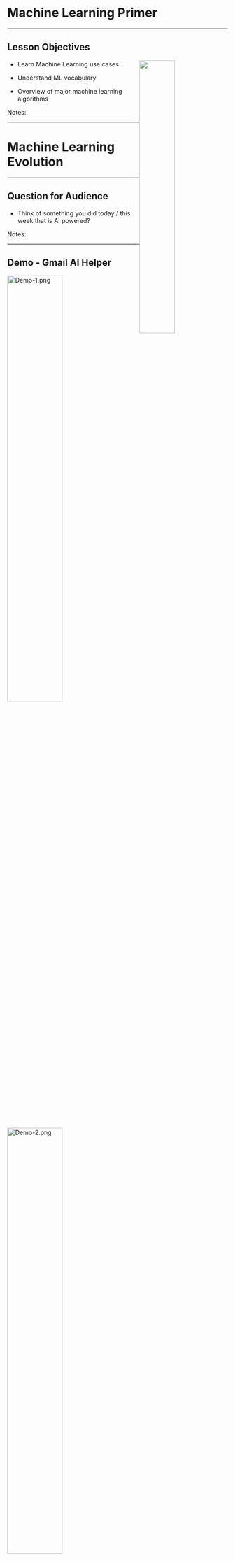 # Machine Learning Primer

---


## Lesson Objectives

<img src="../../assets/images/generic/3rd-party/terminator-2.png" style="width:40%;float:right;">

 * Learn Machine Learning use cases

 * Understand ML vocabulary

 * Overview of major machine learning algorithms

Notes:




---

# Machine Learning Evolution

---

## Question for Audience

 * Think of something you did today / this week that is AI powered?

Notes:

---
## Demo - Gmail AI Helper

<img src="../../assets/images/deep-learning/3rd-party/Demo-1.png" alt="Demo-1.png" style="width:50%;"/>

<img src="../../assets/images/deep-learning/3rd-party/Demo-2.png" alt="Demo-2.png" style="width:50%;"/>


Notes:


---

## Why Machine Learning Matters?

<img src="../../assets/images/deep-learning/3rd-party/video-ml-basics-google.png" alt="video-ml-basics-google.png" style="width:60%;"/>

[Link](https://www.youtube.com/watch?v=HcqpanDadyQ)

Notes:

https://www.youtube.com/watch?v=HcqpanDadyQ

---


## What is  Machine Learning


> **"The field of study that gives computers the ability to learn without being explicitly programmed."**  
 -- Arthur Samuel

<img src="../../assets/images/machine-learning/3rd-party/Arthur-Samuel.png" alt="Arthur-Samuel.png" style="width:20%;float:right;"/>

* Example: Self-driving cars
    - Historical approach:  
    Write a massive program to instruct the car to handle all possible scenarios encountered while driving 
        - This is immensely difficult

    - AI approach:  
        - Let AI learn by observing the scenery and your  reactions
        - Once it learnt enough, let the AI predict the next reaction for a scenary



Notes:



---

## AI Evolution


 * Initial AI thinking was TOP DOWN (or symbolic logic)

 * Write a  **big, comprehensive**  program
     - Program  **all the rules**  (expert systems)

 * Problem:

     - Too many rules
     - Works only for specific domain, e.g. math theorems or chess

 * Success stories: playing chess at the grand master level
     - Domains with limited, clear rules

 * Not so successful: image recognition

Notes:




---

## Another AI Approach – Bottom Up


 * Computers can learn from 'ground up’ (data-driven)

 * E.g. how babies learn to talk:
     - Learn from example
     - They don't know the 'whole dictionary' or 'grammatical rules'

 * The focus shifts from  **logic to data**
 
 * More data => smarter systems

 * Success stories
     - Image recognition
     - Language translation
     - Self-driving cars

Notes:




---

## Spam Detection - Traditional (Rule Based) Approach

* Here is an example of spam detection rule engine

* The rules are coded by developers

* There could be 100s of 1000s of rules!

```java

if (email.from_ip.one_of("ip1", "ip2", "ip3")) {
	result = "no-spam"
}
else if ( email.text.contains ("free loans", "cheap degrees"))
{
	result = "spam"
}

```

Notes:




---

## Spam Detection - AI Approach


 * Show the algorithm with spam and non-spam emails

 * Algorithm 'learns' which attributes are indicative of spam

 * Then algorithm predicts spam/no-spam on new email

<img src="../../assets/images/deep-learning/AI-Approach.png" alt="AI-Approach.png" style="width:55%;"/>

Notes:


---

## How is AI Different from Rule Based Systems


 * Rule based systems are static
    - They are programmed in
    - They don't learn from data

 * AI can learn from data
     - It gets better every day with more data it sees

<img src="../../assets/images/machine-learning/ML-vs-Rule-Based-Systems-2.png" alt="Rule-Based-Systems.png" style="width:60%;"/>



Notes:



---

## Translation - Early Approach

 * Creating a translation system from English <--> Japanese

 * Code in the following:
     - English dictionary + grammar rules
     - Japanese dictionary + grammar rules
     - Translation rules

 * Now the system is ready to translate

 * But this approach really doesn't work well:
     - Rules have too many exceptions
     - Context and subtle meanings are lost

 * "Minister of agriculture" -> "Priest of farming"

Notes:




---

##  Translation - 'Bottom Up' Approach (Google Translate)

<img src="../../assets/images/machine-learning/Google-translate-01.png" alt="Google-translate-01.png" style="max-width:60%;float:right;">

 * Google Translate has been ported to 'Google Brain' on Sept 2016
 * System learned from 'data'
 * AI based system improved the accuracy many times over
 * [Link to case study](https://www.nytimes.com/2016/12/14/magazine/the-great-ai-awakening.html)



Notes:

* https://en.wikiquote.org/wiki/Jorge_Luis_Borges
* https://www.nytimes.com/2016/12/14/magazine/the-great-ai-awakening.html


---


## Image Recognition: Cats & Dogs

<img src="../../assets/images/machine-learning/3rd-party/cats-and-dogs.png" style="max-width:35%;">

Notes:


---

## Kaggle Competition


 * Recognize dogs & cats

 * Given 25,000 sample images to train

 * Then tested on 15,000 test images

 * Winning algorithm correctly classified 98.9% time !

 * [https://www.kaggle.com/c/dogs-vs-cats](https://www.kaggle.com/c/dogs-vs-cats )

<img src="../../assets/images/machine-learning/3rd-party/Kaggle-Competition-01.png" style="width:40%;">



Notes:



---

## A Glimpse of AI History


 * Sixties

     - Commercial computers & mainframes

     - Computers play chess

 * Eighties

     - Artificial intelligence (AI) get  **'oversold'**, doesn't live up to the promise and gets a bad rap

 * 21<sup>st</sup> century

     - Big Data changes it all

Notes:



---

## The Great AI Revival (2010 on)


 * AI is going through a resurgence now

 *  **'Big Data** ' - now we have so much data to train our models

 *  **'Big Data ecosystem** ' - excellent big data platforms (Hadoop, Spark, NoSQL) are available as open source

 *  **'Big Compute** ' - **cloud**  platforms significantly lowered the barrier to massive compute power

     - $1 rents you 16 core + 128 G + 10 Gigabit machine for 1 hr on AWS!
     - So running a 100 node cluster for 5 hrs --> $500

 *  **Advances in hardware** - CPU / GPUs / TPUs
 
 - **Advances in Algorithms**

 - **Availability of pre-trained models**


Notes:

https://www.nytimes.com/2016/12/14/magazine/the-great-ai-awakening.html

---

## Hardware - GPU


 * Recently GPUs – Graphics Processing Units - have become popular (especially in Deep Learning)

 * GPU cores are good at compute intensive calculations (math, matrix operations)

 * Each GPU core is capable of executing small set instructions, but there are 1000s of core per GPU

     - Running in parallel


<img src="../../assets/images/machine-learning/3rd-party/cpu-gpu.png" style="width:40%;">

Notes:



---

## Hardware – Modern CPU


 * Modern Intel Xeon CPUs (E5 or later) have vectorized linear algebra

     - Properly optimized, approaches speed of GPUs

     - And offers faster I/O performance for Big Data.

 * Intel Math Kernel Library - highly optimized, threaded, and vectorized math functions that maximize performance on each processor family

<img src="../../assets/images/machine-learning/3rd-party/intel-cpu.png" style="width:60%;">


Notes:



---

## Hardware – TPU (Tensor Processing Unit)

<img src="../../assets/images/machine-learning/3rd-party/google-cloud-tpu.png" style="width:40%;float:right;">


 * A [Tensor processing unit (TPU)](https://github.com/tensorflow/tensorflow) is an AI accelerator application-specific integrated circuit (ASIC) developed by Google specifically for neural network machine learning

 * More capable the CPUs / GPUs in certain tasks

 * Designed for [Tensorflow](https://github.com/tensorflow/tensorflow)

 * Designed for high volume computes

     - A TPU can process 100 million photos a day

 * Available in Google Cloud platform

Notes:

* https://en.wikipedia.org/wiki/Tensor_processing_unit
* https://github.com/tensorflow/tensorflow


---
## Video - Advances in Hardware - Nvidia

<img src="../../assets/images/deep-learning/3rd-party/video-nvidia-self-driving.png" alt="video-nvidia-self-driving.png" style="width:60%;"/>

[Video Nvidia Self Driving DL](https://www.youtube.com/watch?v=0rc4RqYLtEU)



Notes:

- [Video Nvidia Self Driving DL](https://www.youtube.com/watch?v=0rc4RqYLtEU)


---

## Video - Advances in Hardware - Nvidia

<img src="../../assets/images/deep-learning/3rd-party/Video-Advances-Hardware-02.png" alt="Video-Advances-Hardware-02.png" style="width:60%;"/>

[Nvidia GPU, Audi autonomous driving](https://www.youtube.com/watch?v=DjAJnQoNdMA)   
Cool comparison of learning rate of Brain vs. CPU vs. GPU around 50 second mark

Notes:

* [Nvidia GPU, Audi autonomous driving](https://www.youtube.com/watch?v=DjAJnQoNdMA)


---
## Video - TPU

<img src="../../assets/images/deep-learning/3rd-party/video-google-cloud-tpu.png" alt="" style="width:50%;"/>

[Google TPU](https://www.youtube.com/watch?v=UsDhVx6cOrw)  
(up to 5 min mark)


Notes:

https://www.youtube.com/watch?v=UsDhVx6cOrw

---

# Machine Learning Use Cases

---

## How ML Can Help a Business

 * Credit Card Application use case

 * In the beginning, all applications are reviewed manually by analysts

     - Approved or rejected based on criteria

 * As the application volume goes up

     - Hire more analysts to keep up with volume
     - Human bias might lead to inconsistent or unfair approval process

<img src="../../assets/images/machine-learning/ML-vs-Rule-Based-Systems-1.png" style="width:60%;">


Notes:

---



## How ML Can Help a Business


 * Machine Learning algorithm can learn from past loan applications

     - E.g., if applicant already has a credit line and making minimum payments, he/she is likely to default on new credit

 * ML can process applications very quickly and only send "flagged" applications for manual review

<img src="../../assets/images/machine-learning/ML-vs-Rule-Based-Systems-2.png" style="width:70%;">

Notes:




---

## ML Advantages/Challenges

|Advantages                                   |Challenges                                   |
|-------------------------------------------------------- |-------------------------------------------------------- |
|**- Accurate:** ML can learn from data, the more data it learns from the better it gets <br/>**- Automated:** Bulk of the decisions can be automated <br/>**- Fast:** ML can process data within milliseconds <br/>**- Customizable:** ML algorithms can be adopted for various scenarios <br/>**- Scalable:** ML algorithms can scale for large amount of data       |<br/>**- Data prep:**  Data may not be in ready-to-use form <br/>**- Accuracy:** Measuring accuracy can get complicated <br/>**- Algorithm Choice:** Different algorithms perform differently, choosing the best algorithm is very important   |


Notes:


---

## Machine Learning Applications


 * Detect credit card fraud

 * Recommendations
     - Millions of products
     - To millions of users

 * Genome analysis

 * Language translation

Notes:




---

# Machine Learning Ecosystem

---

## AI Vocabulary : AI / Machine Learning / Deep Learning

<img src="../../assets/images/deep-learning/AI-ML-DL.png" alt="AI-ML-DL.png" style="width:40%;float:right;"/>

 *  **Artificial Intelligence (AI):** Broader concept of "making machines smart"

 *  **Machine Learning:** Current application of AI that machines learn from data using mathematical, statistical models

 *  **Deep Learning: (Hot!)** Using Neural Networks to solve some hard problems



Notes:

* http://www.teglor.com/b/deep-learning-libraries-language-cm569/

---

## AI / Machine Learning / Deep Learning


<img src="../../assets/images/deep-learning/AI-ML-DL-02.png" alt="AI-ML-DL-02.png" style="max-width:100%;"/>

Notes:

---

## Deep Learning (DL)


 * Deep Learning uses Neural networks techniques

 * Neural Networks fell out of favor in the 90s as statistics-based methods yielded better results

 * Now making a comeback due to Big Data & Big Compute ((cluster computing , GPU and TPU)

 * Examples
     - Facebook Deep Face
     - Google Translate
     - Google DeepMind playing GO game
     - IBM Deep Blue winning Jeopardy

Notes:

* https://www.quora.com/What-is-the-difference-between-deep-learning-and-usual-machine-learning
* https://www.wired.com/2016/06/deep-learning-isnt-dangerous-magic-genie-just-math/
* https://en.wikipedia.org/wiki/AlphaGo


---

## Deep Neural Network – Face Recognition


<img src="../../assets/images/machine-learning/3rd-party/Face-Recognition.png" style="width:33%;">

Notes:

* Image credit : Facebook research
* Source: https://deeplearning4j.org/neuralnet-overview



---

## Machine Learning vs. Deep Learning (1/3)

| Features                             | Machine Learning                                              | Deep Learning                                                    |
|--------------------------------------|---------------------------------------------------------------|------------------------------------------------------------------|
| Data size (see next slide for graph) | Performs reasonably well on small / medium data               | Need large amount of data for reasonable performance             |
| Data Type (see next slides)          | Works well with structured data                               | Can handle structured data & unstructured data                   |
| Scaling                              | Doesn't scale with large amount of data                       | Scales well with large amount of data                            |
| Compute power                        | Doesn't need a lot of compute (works well on single machines) | Needs a lot of compute power (usually runs on clusters)          |
| CPU/GPU                              | Mostly CPU bound                                              | Can utilize GPU for certain computes (massive matrix operations) |
| Feature Engineering                  | Features needs to specified manually (by experts)             | DL can learn high level features from data automatically         |
| Execution Time                       | Training usually takes seconds, minutes, hours                | Training takes lot longer (days)                                 |
| Interpretability                     | Easy to interpret                                             | Hard to understand the final result                              |
Notes:

* https://www.analyticsvidhya.com/blog/2017/04/comparison-between-deep-learning-machine-learning/


---

## Machine Learning vs. Deep Learning


<img src="../../assets/images/machine-learning/machine_learning_vs_deep_learning_skitch.png" style="width:60%;">

Notes:



---

## 1980’s and 1990’s

<img src="../../assets/images/machine-learning/1980-1990-01.png" style="max-width:80%;">


Notes:

Source: Jeff Dean


---

## 1990+

<img src="../../assets/images/machine-learning/1980-1990-02.png" style="max-width:80%;">

Notes:

Source: Jeff Dean


---

## Now

<img src="../../assets/images/machine-learning/1980-1990-03.png" style="max-width:80%;">

Notes:

---

## Machine Learning vs. Deep Learning (2/3)

| Features                             | Machine Learning                                              | Deep Learning                                                    |
|--------------------------------------|---------------------------------------------------------------|------------------------------------------------------------------|
| Data size (see next slide for graph) | Performs reasonably well on small / medium data               | Need large amount of data for reasonable performance             |
| Data Type (see next slides)          | Works well with structured data                               | Can handle structured data & unstructured data                   |
| Scaling                              | Doesn't scale with large amount of data                       | Scales well with large amount of data                            |
| Compute power                        | Doesn't need a lot of compute (works well on single machines) | Needs a lot of compute power (usually runs on clusters)          |
| CPU/GPU                              | Mostly CPU bound                                              | Can utilize GPU for certain computes (massive matrix operations) |
| Feature Engineering                  | Features needs to specified manually (by experts)             | DL can learn high level features from data automatically         |
| Execution Time                       | Training usually takes seconds, minutes, hours                | Training takes lot longer (days)                                 |
| Interpretability                     | Easy to interpret                                             | Hard to understand the final result                              |

---

## Structured Data vs. Unstructured Data

| Structured Data                                          | Unstructured Data                             |
|----------------------------------------------------------|-----------------------------------------------|
| Data has well defined structure.                         | Structure is not well defined or non existing |
| Data in a database tables are well defined.  10 columns, first column is integer, second column is timestamp ..etc | videos, images                                             |

<img src="../../assets/images/deep-learning/3rd-party/Structured-Data-Unstructured-Data.png" alt="XXX image not found" style="max-width:60%;"/>
---

## Structured Data Examples

- Pretty much any data stored in a schema database

| Bedrooms | Bathrooms | Size | Sale Price (in thousands) |
|--------------------|---------------------|----------------|------------------------------------------------------|
| 3                  | 1                   | 1500           | 230                                                  |
| 3                  | 2                   | 1800           | 320                                                  |
| 5                  | 3                   | 2400           | 600                                                  |
| 4                  | 2                   | 2000           | 500                                                  |
| 4                  | 3.5                 | 2200           | 550                                                  |

- Text data (CSV, JSON) can have structure too

JSON data 

```json 
{   "name" : "Joe",
    "email" : "joe@gmail.com" }
```

CSV data (Comma Seperated Values)
```
joe,joe@gmail.com 
jane,jane@gmail.com
```

---

## Unstructured Data Examples


- Text
    - Documents : email, word documents 
    - Survey results (customer feedback)
    - customer support ticket notes 

- Binary data 
    - Audio (phone call recordings)
    - Images
    - Video (YouTube videos)
    
<img src="../../assets/images/generic/3rd-party/word-document-1.png" alt="XXX image missing" style="background:white;max-width:100%;" width="10%" />
<img src="../../assets/images/generic/3rd-party/email-at-sign-1.png" alt="XXX image missing" style="background:white;max-width:100%;" width="10%" />
<img src="../../assets/images/deep-learning/3rd-party/cat-2.jpg" alt="XXX image missing" style="background:white;max-width:100%;" width="10%" />
<img src="../../assets/images/generic/3rd-party/video-1.jpg" alt="XXX image missing" style="background:white;max-width:100%;" width="10%" />
<img src="../../assets/images/generic/3rd-party/audio-headphones-1.png" alt="XXX image missing" style="background:white;max-width:100%;" width="10%" />


---

## Semi-Structured Data 

- This is 'between' structured and and unstructured

- Data has some structure, but it may not be well defined

- Example, tweet data

```json 
{   "user_id" : "user123", 
    "timestamp" : "2018-09-20 12:00:05 EST",
    "device" : "iPhone X",
    "location" : "34.893, 120.979",
    "tweet" : "Enjoying my first Pumpkin Spice Latte at Starbucks in Seattle downtown  #PSL, @Starbucks",
    "image_url" : "https://imgurl.com/1234"
}
```

**Question to the class: What data points you can extract from above tweet?      Which is structured / unstructured?**

---

## Machine Learning vs. Deep Learning (3/3)

| Features                             | Machine Learning                                              | Deep Learning                                                    |
|--------------------------------------|---------------------------------------------------------------|------------------------------------------------------------------|
| Data size (see next slide for graph) | Performs reasonably well on small / medium data               | Need large amount of data for reasonable performance             |
| Data Type (see next slides)          | Works well with structured data                               | Can handle structured data & unstructured data                   |
| Scaling                              | Doesn't scale with large amount of data                       | Scales well with large amount of data                            |
| Compute power                        | Doesn't need a lot of compute (works well on single machines) | Needs a lot of compute power (usually runs on clusters)          |
| CPU/GPU                              | Mostly CPU bound                                              | Can utilize GPU for certain computes (massive matrix operations) |
| Feature Engineering                  | Features needs to specified manually (by experts)             | DL can learn high level features from data automatically         |
| Execution Time                       | Training usually takes seconds, minutes, hours                | Training takes lot longer (days)                                 |
| Interpretability                     | Easy to interpret                                             | Hard to understand the final result                              |

---

## Training vs. Inference

*  **Training**
    - Feeding data to an algorithm to create a model
    - Computationally expensive (can take hours, days, weeks)
        - Google translate model trains on 3 billion+ words on 100+ GPUs for week+
*  **Prediction / Inference**
    - Created model answering questions (very fast)
    - "is this transaction fraud / not-fraud"
    - "What are the recommended movies for this user"

<img src="../../assets/images/deep-learning/AI-Vocabulary.png" alt="AI-Vocabulary.png" style="max-width:70%;"/>

---

## Data Size Vs. Model Size

- An algorithm can train on small / large / huge amount of data (depending on problem complexity)
    - Since it can be computationally very intensive;  So we may use cluster of computers for training
    - Clusters can contain 100s (or 1000s) of CPUs/GPUs/TPUs

- The resulting model is orders of magnitude smaller in size 
    - it could fit in your phone!

<img src="../../assets/images/AI/data-size-vs-model-size.png" alt="AI-Vocabulary.png" style="max-width:100%;"/>


---

## AI Software Eco System

|             | Machine Learning                        | Deep Learning                            |
|-------------|-----------------------------------------|------------------------------------------|
| Java        | - Weka <br/>- Mahout                    | - DeepLearning4J                         |
| Python      | - SciKit <br/>- (Numpy, Pandas)         | - Tensorflow <br/>- Theano <br/>- Caffe  |
| R           | - Many libraries                        | - Deepnet <br/>- Darch                   |
| Distributed | - H20 <br/>- Spark                      | - H20 <br/>- Spark                       |
| Cloud       | - AWS <br/>- Azure  <br/>- Google Cloud | - AWS  <br/>- Azure  <br/>- Google Cloud |

Notes:




---


## Machine Learning and Big Data

 * Until recently most of the machine learning is done on “single computer” (with lots of memory–100s of GBs)

 * Most R/Python/Java libraries are “single node based”

 * Now Big Data tools make it possible to run machine learning algorithms at massive scale–distributed across a cluster


<img src="../../assets/images/machine-learning/DL-cluster.png" style="width:70%;">

Notes:


---

## Machine Learning vs. Big Data

| Traditional ML                                 | ML on Big Data                               |
|------------------------------------------------|----------------------------------------------|
| All (or most) data fits into single machine    | Data is distributed across multiple machines |
| Data almost / always in memory                 | Memory is scarce                             |
| Optimized for heavy iterative computes         | Optimized for single pass computes           |
| Maintains state between stages                 | stateless                                    |
| CPU bound                                      | IO bound (disk / network).                   |
| GPU (Graphical Processing Unit) seldom engaged | GPUs are utilized increasingly               |          	|


Notes:




---

## Tools for Scalable Machine Learning


<img src="../../assets/images/machine-learning/3rd-party/Machine-Learning-Primer-Tools-for-Scalable-Machine-Learning-0.png" style="width:20%;float:right;">

 *  **Spark ML**
     - Runs on top of popular Spark framework
     - Massively scalable
     - Can use memory (caching) effectively for iterative algorithms
     - Language support: Scala, Java, Python, R


 *  **Cloud Vendors**
     - Ready to go algorithms
     - Visualization tools
     - Wizards to guide
     - Virtually 'unlimited' scale
     - [Amazon Machine Learning](https://aws.amazon.com/machine-learning/), Azure Machine Learning,  Google ML
     
     
 <img src="../../assets/images/deep-learning/3rd-party/amazon-logo.png" alt="amazon-logo.png" style="width:25%;"/> 
 <img src="../../assets/images/deep-learning/3rd-party/azure-logo.png" alt="azure-logo.png" style="width:25%;"/> 
 <img src="../../assets/images/deep-learning/3rd-party/google-cloud.png" alt="google-cloud.png" style="width:25%;"/>



Notes:

* http://www.kdnuggets.com/2016/04/top-15-frameworks-machine-learning-experts.html
* http://www.infoworld.com/article/2853707/machine-learning/11-open-source-tools-machine-learning.html
* https://aws.amazon.com/machine-learning/


---


## Tools for Scalable Deep Learning

<img src="../../assets/images/machine-learning/3rd-party/tensorflow-logo.png" style="width:20%;float:right;">

 *  **`TensorFlow`**
     - Based on “data flow graphs”
     - “Tensor” = batches of data
     - Language support: Python, C++
     - Run time: CPU, GPU

<br  clear="all"/>

<img src="../../assets/images/machine-learning/3rd-party/bigdl-logo.png" style="width:25%;float:right; ">

 *  **`Intel BigDL`**  

     - Deep learning library
     - Built on Apache Spark
     - Language support: Python, Scala


Notes:

* https://www.tensorflow.org/



---

# Machine Learning Algorithms

---

[Algorithm-Summary.md](Algorithm-Summary.md)

---
## How to do Machine Learning


 *  **Collect data**

    More data we have, the better the algorithms become.  This data can come from internal logs (clickstreams) or external sources (credit scores of customers)

 *  **Prepare Data**

    Raw data is hardly in a form to be used.  It needs to be cleansed, tagged and curated before ready to use

 *  **Train a model**

    Feed the training data to model so it can learn

 *  **Evaluate the model**

    Test the model accuracy

 *  **Improve the model**

    Either by adding more training data, choosing a different algorithm ..etc.

Notes:




---

## Types of Machine Learning


 *  **Supervised Machine Learning:**
     - Algorithm learns from labeled training data
     - And predicts on new data

 *  **Unsupervised Machine Learning**
     - Algorithm tries to find natural patterns in the data

 *  **Semi-Supervised Learning**
     - Algorithm is trained with a training set which contains unlabeled (usually lot) and labeled (usually little) data
     - Example: Large images archive only a few of them are labeled (cat, dog, person) and majority are unlabelled

 *  **Reinforcement Learning**
     - Based on 'game play'  (rewards vs penalties)

Notes:


---

## Supervised Machine Learning 

<img src="../../assets/images/machine-learning/3rd-party/Supervised.png" style="width:40%;float:right;" />

 * Algorithm learns from (training) data

 * Then predicts on 'unseen' data

<br clear="all" />

| Algorithms     | Description                                                            | Applications                                     |
|----------------|------------------------------------------------------------------------|--------------------------------------------------|
| Classification | Categorize things into groups                                          | -Spam classification <br/>-Fraud / no fraud      |
| Regression     | Dealing with numbers and calculate the probability something happening | -Predict house prices <br/>-Predict stock market |


Notes:

Image credit (Creative Commons) : Pexels.com

---


## Supervised Learning Example – Regression


 * Predicting stock market

 * Train the model using training data (already known)

 * Test performance using test data (already known)

 * Predict no new data (unseen)

<img src="../../assets/images/machine-learning/3rd-party/Regression-01.png" style="width:60%;">

Notes:




---

## Supervised Learning Methodology


 * Split the data set into

     - **Training set**: Train the algorithm (training set should represent data well enough)

     - **Test set**: Validate the model

 * Start with 70% training, 30% test
    - Tweak the dials to increase or decrease the proportion

<img src="../../assets/images/machine-learning/Model-Validation-1.png" style="max-width:60%;">

Notes:


---

## Supervised Learning - Classification


 * Classification is a model that predicts data into "buckets"
 * Examples:
     - Email is  **SPAM**  or  **HAM**  (not-SPAM)
     - A cell is  **cancerous**  or  **healthy**
     - Hand-written numbers -> any digits 0, 1, 2,…, 9
 * Classification algorithm learns from training data
     - Supervised learning
 * Also predicted classes are **discrete** or **qualitative**

<img src="../../assets/images/machine-learning/Classification-01.png" style="max-width:60%;">

Notes:




---

## Classification Applications


 * Web

     - Email is spam or not

     - Website is authentic or fraudulent

 * Medicine

     - Is this cell cancerous or not?

 * Finance

     - Credit card transaction fraudulent or not

 * OCR

     - Recognizing characters and symbols

Notes:




---

## Un Supervised Machine Learning

<img src="../../assets/images/machine-learning/3rd-party/Un-Supervised.png" style="width:30%;float:right;" />

 * No training needed

 * Algorithm tries to find patterns in data


<br clear="all"/>

| Algorithms               | Description                             | Applications                                                      |
|--------------------------|-----------------------------------------|-------------------------------------------------------------------|
| Clustering               | Find naturally present patterns in data | -Identify news stories (sports / business) <br/>-Gnome clustering |
| Association              | Find similar patterns                   | -people who buy A also buy B                                      |
| Dimensionality Reduction | Reduces number of features              | -Reducing 1000s of variables into manageable size                 |


Notes:



---

## Clustering


 * Clustering finds natural groupings in data

 * Humans naturally cluster data we encounter
     - Categorizing, organizing, etc.
     - Our brains seek patterns

 * Why do we cluster?
     - To understand our data
     - To find “more like this”

<img src="../../assets/images/machine-learning/Clustering-01.png" style="width:50%;">

Notes:

* Clustering allows us to group similar objects or events or data sets.
* This is a method of unsupervised learning.


---


## Clustering Use Cases: Fraud / Anomaly Detection


<img src="../../assets/images/machine-learning/Clustering-Use-Cases.png" style="width:30%;float:right;">

 * Anomaly detection

     - Find fraud

     - Detect network intrusion attack

     - Discover problems on servers



Notes:

* Image credit : Pixabay : Creative Commons Zero :
* https://pixabay.com/en/nuts-black-acorn-oak-animal-food-60812/





---

## Clustering Applications


 * Biology

     - Genomics grouping

 * Medicine

     - Xray/CAT image analysis

 * Marketing

     - Consumer grouping ("soccer mom“...etc.) and behavior analysis

 * Web

     - Search result grouping
     - News article grouping (Google news)

 * Computer Science : Image analysis

 * Climatology: Weather pattern analysis (high pressure/warm regions)

Notes:

* https://en.wikipedia.org/wiki/Cluster_analysis

---

## Unsupervised Example: Google News


 * Google News algorithm automatically groups **related news stories**  into sections

<img src="../../assets/images/machine-learning/3rd-party/Google-News-1.png" style="max-width:90%;">

Notes:





---

## Semi-Supervised


 * We are still learning, but not all data points are 'labelled'

 * But by grouping data points together, the algorithm can 'infer' information, even when labels are missing

<img src="../../assets/images/machine-learning/Semi-Supervised.png" style="max-width:50%;">

Notes:



---

## Reinforcement Learning


 * Imagine you are playing a new video game.  You have no idea how to play it.How will you learn?

 * Try a few things:
    - Open a door -> get more money / ammo
    - Jump from a cliff -> got hurt.. Loose health points .. Ouch!

 * This is how 'Reinforcement Learning' works.
     - Algorithm tries a few moves.. And learns automatically

Notes:



---

## Reinforcement Learning


 * Here the robot gets rewarded for 'food' and penalized for walking into fire

<img src="../../assets/images/machine-learning/Reinforcement-Learning.png" style="max-width:80%;">

Notes:



---

## Reinforcement Learning Demo: Atari Breakout


<img src="../../assets/images/deep-learning/3rd-party/Atari-Breakout.png" style="width:30%;">

[Link](https://www.youtube.com/watch?v=V1eYniJ0Rnk)


Notes:

* [Video](https://www.youtube.com/watch?v=V1eYniJ0Rnk)
* https://money.cnn.com/2017/09/29/technology/future/alphago-movie/index.html


---

## Reinforcement Learning Demo : Open AI Bots Playing Dota


<img src="../../assets/images/machine-learning/3rd-party/Open-AI-Bots-Playing-Dota.png" style="width:70%;">

<a href="https://www.youtube.com/watch?v=eHipy_j29Xw">Link</a>

Notes:

* https://www.youtube.com/watch?v=eHipy_j29Xw


---


## Reinforcement Learning Success Stories


 * [OpenAI trounces Dota-2 players](https://www.theinquirer.net/inquirer/news/3037136/openais-dota-2-playing-bots-trounce-semi-pro-players)

 * [Deep Mind's AI beats GO champion](https://www.theverge.com/2017/10/18/16495548/deepmind-ai-go-alphago-zero-self-taught)

    The company’s latest AlphaGo AI learned superhuman skills by playing itself over and over

 * [Google's Alpha-GO defeats GO master](https://qz.com/639952/googles-ai-won-the-game-go-by-defying-millennia-of-basic-human-instinct/)

 * [OpenAI](https://openai.com/research/) is founded by Elon Musk.

     - To promote AI research for public bood

Notes:

* https://www.theinquirer.net/inquirer/news/3037136/openais-dota-2-playing-bots-trounce-semi-pro-players
* https://openai.com/research/
* https://www.theverge.com/2017/10/18/16495548/deepmind-ai-go-alphago-zero-self-taught
* https://qz.com/639952/googles-ai-won-the-game-go-by-defying-millennia-of-basic-human-instinct/


---

# Final Thoughts

---

[algorithm-summary](Algorithm-Summary.md)

---

## ML Algorithm Cheat Sheet

<img src="../../assets/images/machine-learning/cheat-sheet.png" style="width:80%;">

Notes:




---

## Elon Musk:  "AI will take over humanity"

<img src="../../assets/images/machine-learning/3rd-party/Elon-musk.png" style="max-width:40%;">

Notes:




---

## Lab: Design ML Algorithm

<img src="../../assets/images/machine-learning/3rd-party/Machine-Learning-Primer-Lab-Design-ML-Algorithm-0.png" style="width:40%;float:right;">

 *  **Problem** :

     - Domestic tension

 *  **Solution** :

     - Buy flowers

 *  **Questions** :

     - How much $$$ to spend

     - Which flowers to choose



Notes:

- Image used with 'Creative Commons Zero' permissions from pexels.com   (https://www.pexels.com/photo/man-in-gray-suit-holding-bouquet-of-pink-and-blue-petaled-flowers-30196/)


---

## Review Questions


 * What is Machine Learning and how is it different from regular programming?

 * Name a few of Machine Learning use cases

 * How does Big Data help Machine Learning?

 * What is supervised learning? Unsupervised learning?

Notes:




---

## Further Reading


 * [Great AI Awakening](https://www.nytimes.com/2016/12/14/magazine/the-great-ai-awakening.html) – New York Times profile of on Google Brain and the people behind it

 * [Gentle Intro to Machine Learning](https://monkeylearn.com/blog/a-gentle-guide-to-machine-learning/)

 * [Machine Learning Basics](https://www.analyticsvidhya.com/blog/2015/06/machine-learning-basics/)

Notes:

* https://www.nytimes.com/2016/12/14/magazine/the-great-ai-awakening.html
* https://monkeylearn.com/blog/a-gentle-guide-to-machine-learning/
* https://www.analyticsvidhya.com/blog/2015/06/machine-learning-basics/
